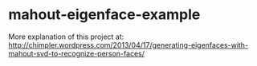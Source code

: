 mahout-eigenface-example
========================

More explanation of this project at:
http://chimpler.wordpress.com/2013/04/17/generating-eigenfaces-with-mahout-svd-to-recognize-person-faces/
